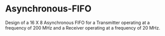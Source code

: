 # Asynchronous-FIFO

Design of a 16 X 8 Asynchronous FIFO for a Transmitter operating at a frequency of 200 MHz and a Receiver operating at a frequency of 20 MHz.
